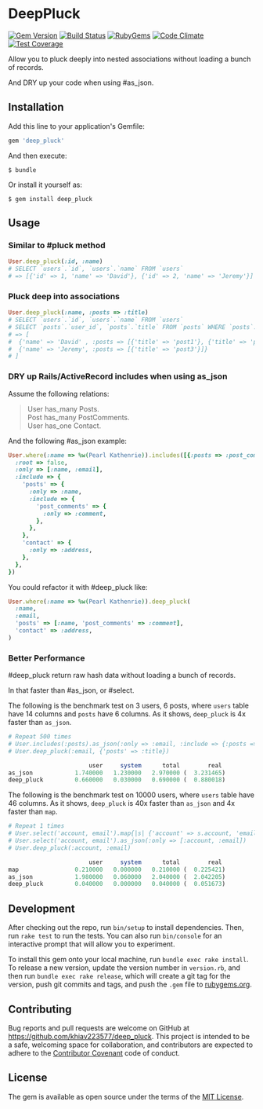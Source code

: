 # DeepPluck

[![Gem Version](https://img.shields.io/gem/v/deep_pluck.svg?style=flat)](http://rubygems.org/gems/deep_pluck)
[![Build Status](https://travis-ci.org/khiav223577/deep_pluck.svg?branch=master)](https://travis-ci.org/khiav223577/deep_pluck)
[![RubyGems](http://img.shields.io/gem/dt/deep_pluck.svg?style=flat)](http://rubygems.org/gems/deep_pluck)
[![Code Climate](https://codeclimate.com/github/khiav223577/deep_pluck/badges/gpa.svg)](https://codeclimate.com/github/khiav223577/deep_pluck)
[![Test Coverage](https://codeclimate.com/github/khiav223577/deep_pluck/badges/coverage.svg)](https://codeclimate.com/github/khiav223577/deep_pluck/coverage)

Allow you to pluck deeply into nested associations without loading a bunch of records.

And DRY up your code when using #as_json.


## Installation

Add this line to your application's Gemfile:

```ruby
gem 'deep_pluck'
```

And then execute:

    $ bundle

Or install it yourself as:

    $ gem install deep_pluck

## Usage

### Similar to #pluck method
```rb
User.deep_pluck(:id, :name)
# SELECT `users`.`id`, `users`.`name` FROM `users` 
# => [{'id' => 1, 'name' => 'David'}, {'id' => 2, 'name' => 'Jeremy'}]
```

### Pluck deep into associations
```rb
User.deep_pluck(:name, :posts => :title)
# SELECT `users`.`id`, `users`.`name` FROM `users`
# SELECT `posts`.`user_id`, `posts`.`title` FROM `posts` WHERE `posts`.`user_id` IN (1, 2)
# => [
#  {'name' => 'David' , :posts => [{'title' => 'post1'}, {'title' => 'post2'}]}, 
#  {'name' => 'Jeremy', :posts => [{'title' => 'post3'}]}
# ]
```

### DRY up Rails/ActiveRecord includes when using as_json

Assume the following relations:

> User has_many Posts.<br>
> Post has_many PostComments.<br>
> User has_one Contact.<br>

And the following #as_json example:
```rb
User.where(:name => %w(Pearl Kathenrie)).includes([{:posts => :post_comments}, :contact]).as_json({
  :root => false,
  :only => [:name, :email], 
  :include => {
    'posts' => {
      :only => :name, 
      :include => {
        'post_comments' => {
          :only => :comment,
        },
      },
    },
    'contact' => {
      :only => :address,
    },
  },
})

```
You could refactor it with #deep_pluck like:
```rb
User.where(:name => %w(Pearl Kathenrie)).deep_pluck(
  :name, 
  :email, 
  'posts' => [:name, 'post_comments' => :comment], 
  'contact' => :address,
)
```

### Better Performance

#deep_pluck return raw hash data without loading a bunch of records.

In that faster than #as_json, or #select.

The following is the benchmark test on 3 users, 6 posts, where `users` table have 14 columns and `posts` have 6 columns. As it shows, `deep_pluck` is 4x faster than `as_json`.


```rb
# Repeat 500 times
# User.includes(:posts).as_json(:only => :email, :include => {:posts => {:only => :title}})
# User.deep_pluck(:email, {'posts' => :title})

                       user     system      total        real
as_json            1.740000   1.230000   2.970000 (  3.231465)
deep_pluck         0.660000   0.030000   0.690000 (  0.880018)
```

The following is the benchmark test on 10000 users, where `users` table have 46 columns. As it shows, `deep_pluck` is 40x faster than `as_json` and 4x faster than `map`.
```rb
# Repeat 1 times
# User.select('account, email').map{|s| {'account' => s.account, 'email' => s.email}}
# User.select('account, email').as_json(:only => [:account, :email])
# User.deep_pluck(:account, :email)

                       user     system      total        real
map                0.210000   0.000000   0.210000 (  0.225421)
as_json            1.980000   0.060000   2.040000 (  2.042205)
deep_pluck         0.040000   0.000000   0.040000 (  0.051673)
```


## Development

After checking out the repo, run `bin/setup` to install dependencies. Then, run `rake test` to run the tests. You can also run `bin/console` for an interactive prompt that will allow you to experiment.

To install this gem onto your local machine, run `bundle exec rake install`. To release a new version, update the version number in `version.rb`, and then run `bundle exec rake release`, which will create a git tag for the version, push git commits and tags, and push the `.gem` file to [rubygems.org](https://rubygems.org).

## Contributing

Bug reports and pull requests are welcome on GitHub at https://github.com/khiav223577/deep_pluck. This project is intended to be a safe, welcoming space for collaboration, and contributors are expected to adhere to the [Contributor Covenant](http://contributor-covenant.org) code of conduct.


## License

The gem is available as open source under the terms of the [MIT License](http://opensource.org/licenses/MIT).

